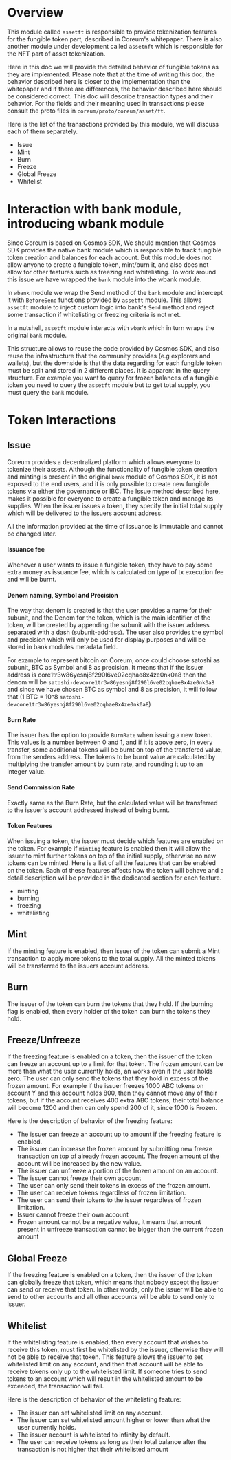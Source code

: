 # Overview
This module called `assetft` is responsible to provide tokenization features for the fungible token part, described in Coreum's whitepaper. There is also another module under development called `assetnft` which is responsible for the NFT part of asset tokenization. 

Here in this doc we will provide the detailed behavior of fungible tokens as they are implemented. Please note that at the time of writing this doc, the behavior described here is closer to the implementation than the whitepaper and if there are differences, the behavior described here should be considered correct. This doc will describe transaction types and their behavior. For the fields and their meaning used in transactions please consult the proto files in `coreum/proto/coreum/asset/ft`.

Here is the list of the transactions provided by this module, we will discuss each of them separately. 
 - Issue
 - Mint
 - Burn
 - Freeze
 - Global Freeze
 - Whitelist

# Interaction with bank module, introducing wbank module
Since Coreum is based on Cosmos SDK, We should mention that Cosmos SDK provides the native bank module which is responsible to track fungible token creation and balances for each account. But this module does not allow anyone to create a fungible token, mint/burn it, and also does not allow for other features such as freezing and whitelisting. To work around this issue we have wrapped the `bank` module into the wbank module. 

In `wbank` module we wrap the Send method of the `bank` module and intercept it with `BeforeSend` functions provided by `assetft` module. This allows `assetft` module to inject custom logic into bank's `Send` method and reject some transaction if whitelisting or freezing criteria is not met.

In a nutshell, `assetft` module interacts with `wbank` which in turn wraps the original `bank` module.

This structure allows to reuse the code provided by Cosmos SDK, and also reuse the infrastructure that the community provides (e.g explorers and wallets), but the downside is that the data regarding for each fungible token must be split and stored in 2 different places. It is apparent in the query structure. For example you want to query for frozen balances of a fungible token you need to query the `assetft` module but to get total supply, you must query the `bank` module. 


# Token Interactions 
## Issue
Coreum provides a decentralized platform which allows everyone to tokenize their assets. Although the functionality of fungible token creation and minting is present in the original `bank` module of Cosmos SDK, it is not exposed to the end users, and it is only possible to create new fungible tokens via either the governance or IBC. The Issue method described here, makes it possible for everyone to create a fungible token and manage its supplies. When the issuer issues a token, they specify the initial total supply which will be delivered to the issuers account address.

All the information provided at the time of issuance is immutable and cannot be changed later.

#### Issuance fee
Whenever a user wants to issue a fungible token, they have to pay some extra money as issuance fee, which is calculated on type of tx execution fee and will be burnt.


#### Denom naming, Symbol and Precision
The way that denom is created is that the user provides a name for their subunit, and the Denom for the token, which is the main identifier of the token, will be created by appending the subunit with the issuer address separated with a dash (subunit-address). The user also provides the symbol and precision which will only be used for display purposes and will be stored in bank modules metadata field.

For example to represent bitcoin on Coreum, once could choose satoshi as subunit, BTC as Symbol and 8 as precision. It means that if the issuer address is core1tr3w86yesnj8f290l6ve02cqhae8x4ze0nk0a8 then the denom will be `satoshi-devcore1tr3w86yesnj8f290l6ve02cqhae8x4ze0nk0a8` and since we have chosen BTC as symbol and 8 as precision, it will follow that (1 BTC = 10^8 `satoshi-devcore1tr3w86yesnj8f290l6ve02cqhae8x4ze0nk0a8`)

#### Burn Rate 
The issuer has the option to provide `BurnRate` when issuing a new token. This values is a number between 0 and 1, and if it is above zero, in every transfer, some additional tokens will be burnt on top of the transfered value, from the senders address. The tokens to be burnt value are calculated by multiplying the transfer amount by burn rate, and rounding it up to an integer value.

#### Send Commission Rate
Exactly same as the Burn Rate, but the calculated value will be transferred to the issuer's account addressed instead of being burnt.

#### Token Features
When issuing a token, the issuer must decide which features are enabled on the token. For example if `minting` feature is enabled then it will allow the issuer to mint further tokens on top of the initial supply, otherwise no new tokens can be minted. Here is a list of all the features that can be enabled on the token. Each of these features affects how the token will behave and a detail description will be provided in the dedicated section for each feature.

- minting
- burning
- freezing
- whitelisting

## Mint
If the minting feature is enabled, then issuer of the token can submit a Mint transaction to apply more tokens to the total supply. All the minted tokens will be transferred to the issuers account address.

## Burn
The issuer of the token can burn the tokens that they hold. If the burning flag is enabled, then every holder of the token can burn the tokens they hold.

## Freeze/Unfreeze
If the freezing feature is enabled on a token, then the issuer of the token can freeze an account up to a limit for that token. The frozen amount can be more than what the user currently holds, an works even if the user holds zero. The user can only send the tokens that they hold in excess of the frozen amount. 
For example if the issuer freezes 1000 ABC tokens on account Y and this account holds 800, then they cannot move any of their tokens, but if the account receives 400 extra ABC tokens, their total balance will become 1200 and then can only spend 200 of it, since 1000 is Frozen.

Here is the description of behavior of the freezing feature:
- The issuer can freeze an account up to amount if the freezing feature is enabled.
- The issuer can increase the frozen amount by submitting new freeze transaction on top of already frozen account. The frozen amount of the account will be increased by the new value.
- The issuer can unfreeze a portion of the frozen amount on an account.
- The issuer cannot freeze their own account
- The user can only send their tokens in excess of the frozen amount.
- The user can receive tokens regardless of frozen limitation.
- The user can send their tokens to the issuer regardless of frozen limitation.
- Issuer cannot freeze their own account
- Frozen amount cannot be a negative value, it means that amount present in unfreeze transaction cannot be bigger than the current frozen amount

## Global Freeze 
If the freezing feature is enabled on a token, then the issuer of the token can globally freeze that token, which means that nobody except the issuer can send or receive that token. In other words, only the issuer will be able to send to other accounts and all other accounts will be able to send only to issuer.

## Whitelist
If the whitelisting feature is enabled, then every account that wishes to receive this token, must first be whitelisted by the issuer, otherwise they will not be able to receive that token. This feature allows the issuer to set whitelisted limit on any account, and then that account will be able to receive tokens only up to the whitelisted limit. If someone tries to send tokens to an account which will result in the whitelisted amount to be exceeded, the transaction will fail.

Here is the description of behavior of the whitelisting feature:
- The issuer can set whitelisted limit on any account.
- The issuer can set whitelisted amount higher or lower than what the user currently holds.
- The issuer account is whitelisted to infinity by default.
- The user can receive tokens as long as their total balance after the transaction is not higher that their whitelisted amount
